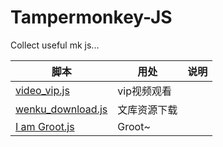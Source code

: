 # Tampermonkey-JS
Collect useful mk js...

| 脚本                                                         | 用处         | 说明 |
| ------------------------------------------------------------ | ------------ | ---- |
| [video_vip.js](https://github.com/Vulcanhy/Tampermonkey-JS/blob/main/video_vip.user.js) | vip视频观看  |      |
| [wenku_download.js](https://github.com/Vulcanhy/Tampermonkey-JS/blob/main/wenku_download.js) | 文库资源下载 |      |
| [I am Groot.js](https://github.com/Vulcanhy/Tampermonkey-JS/blob/main/I_am_Groot.js) | Groot~       |      |

